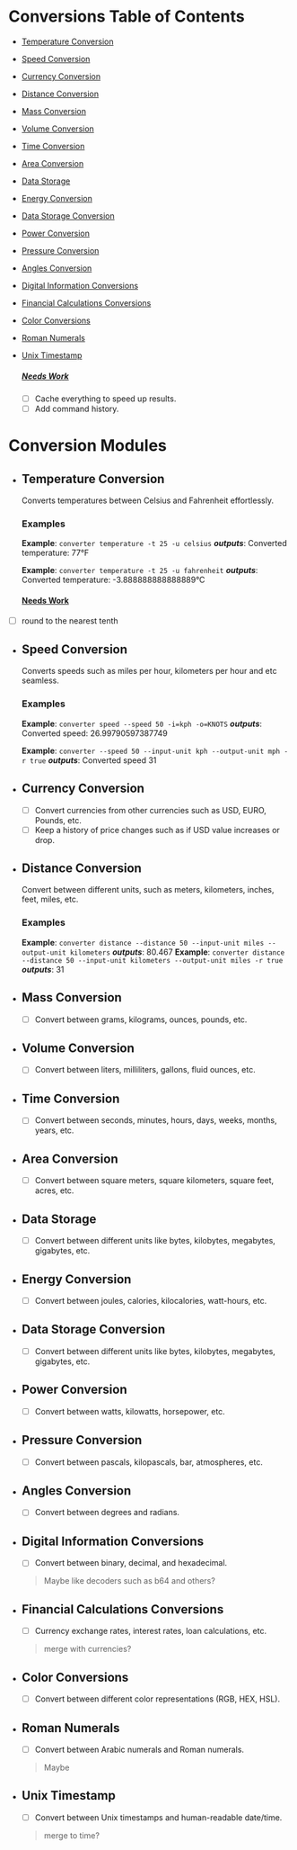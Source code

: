 # Conversions Table of Contents

- [Temperature Conversion](#temperature-conversion)
- [Speed Conversion](#speed-conversion)
- [Currency Conversion](#currency-conversion)
- [Distance Conversion](#distance-conversion)
- [Mass Conversion](#mass-conversion)
- [Volume Conversion](#volume-conversion)
- [Time Conversion](#time-conversion)
- [Area Conversion](#area-conversion)
- [Data Storage](#data-storage)
- [Energy Conversion](#energy-conversion)
- [Data Storage Conversion](#data-storage-conversion)
- [Power Conversion](#power-conversion)
- [Pressure Conversion](#pressure-conversion)
- [Angles Conversion](#angles-conversion)
- [Digital Information Conversions](#digital-information-conversions)
- [Financial Calculations Conversions](#financial-calculations-conversions)
- [Color Conversions](#color-conversions)
- [Roman Numerals](#roman-numerals)
- [Unix Timestamp](#unix-timestamp)

  ##### <span style="text-decoration: underline;">Needs Work</span>

    - [ ] Cache everything to speed up results.
    - [ ] Add command history.

# Conversion Modules

  - ## Temperature Conversion

    Converts temperatures between Celsius and Fahrenheit effortlessly.

    ### Examples

    **Example**: ```converter temperature -t 25 -u celsius```
    **_outputs_**: Converted temperature: 77°F  

    **Example**: ```converter temperature -t 25 -u fahrenheit```
    **_outputs_**: Converted temperature: -3.888888888888889°C

    #### <span style="text-decoration: underline;">Needs Work</span>

  - [ ] round to the nearest tenth

  - ## Speed Conversion

    Converts speeds such as miles per hour, kilometers per hour and etc seamless.

    ### Examples

    **Example**: ```converter speed --speed 50 -i=kph -o=KNOTS```
    **_outputs_**: Converted speed: 26.99790597387749

    **Example**: ```converter --speed 50 --input-unit kph --output-unit mph -r true```
    **_outputs_**: Converted speed 31

  - ## Currency Conversion

    - [ ] Convert currencies from other currencies such as USD, EURO, Pounds, etc.
    - [ ] Keep a history of price changes such as if USD value increases or drop.

  - ## Distance Conversion

    Convert between different units, such as meters, kilometers, inches, feet, miles, etc.

    ### Examples

    **Example**: ```converter distance --distance 50 --input-unit miles --output-unit kilometers```
    **_outputs_**: 80.467
    **Example**: ```converter distance --distance 50 --input-unit kilometers --output-unit miles -r true```
    **_outputs_**: 31

  - ## Mass Conversion

    - [ ] Convert between grams, kilograms, ounces, pounds, etc.

  - ## Volume Conversion

    - [ ] Convert between liters, milliliters, gallons, fluid ounces, etc.

  - ## Time Conversion

    - [ ] Convert between seconds, minutes, hours, days, weeks, months, years, etc.

  - ## Area Conversion

    - [ ] Convert between square meters, square kilometers, square feet, acres, etc.

  - ## Data Storage

    - [ ] Convert between different units like bytes, kilobytes, megabytes, gigabytes, etc.

  - ## Energy Conversion

    - [ ] Convert between joules, calories, kilocalories, watt-hours, etc.

  - ## Data Storage Conversion

    - [ ] Convert between different units like bytes, kilobytes, megabytes, gigabytes, etc.

  - ## Power Conversion

    - [ ] Convert between watts, kilowatts, horsepower, etc.

  - ## Pressure Conversion

    - [ ] Convert between pascals, kilopascals, bar, atmospheres, etc.

  - ## Angles Conversion

    - [ ] Convert between degrees and radians.

  - ## Digital Information Conversions

    - [ ] Convert between binary, decimal, and hexadecimal.
    > Maybe like decoders such as b64 and others?

  - ## Financial Calculations Conversions

    - [ ] Currency exchange rates, interest rates, loan calculations, etc.
    > merge with currencies?

  - ## Color Conversions

    - [ ] Convert between different color representations (RGB, HEX, HSL).

  - ## Roman Numerals

    - [ ] Convert between Arabic numerals and Roman numerals.
    > Maybe

  - ## Unix Timestamp

    - [ ] Convert between Unix timestamps and human-readable date/time.
    > merge to time?
